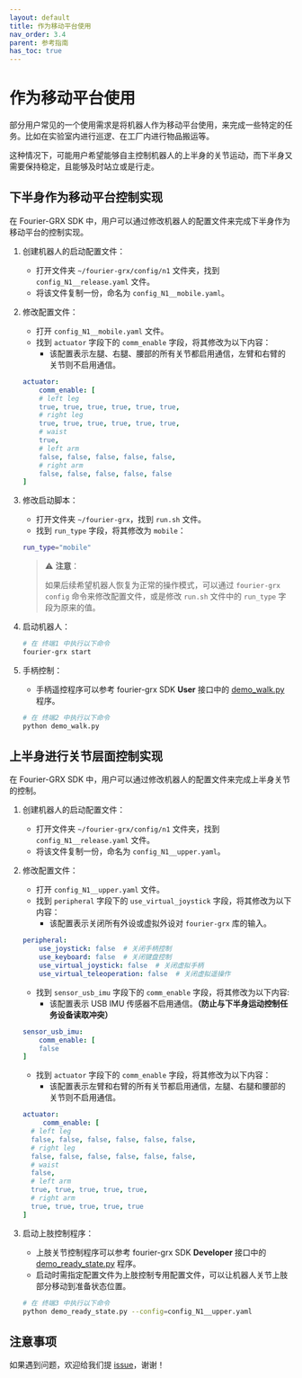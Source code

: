 ```yaml
---
layout: default
title: 作为移动平台使用
nav_order: 3.4
parent: 参考指南
has_toc: true
---
```


# 作为移动平台使用

部分用户常见的一个使用需求是将机器人作为移动平台使用，来完成一些特定的任务。比如在实验室内进行巡逻、在工厂内进行物品搬运等。

这种情况下，可能用户希望能够自主控制机器人的上半身的关节运动，而下半身又需要保持稳定，且能够及时站立或是行走。

## 下半身作为移动平台控制实现

在 Fourier-GRX SDK 中，用户可以通过修改机器人的配置文件来完成下半身作为移动平台的控制实现。

1. 创建机器人的启动配置文件：
    - 打开文件夹 `~/fourier-grx/config/n1` 文件夹，找到 `config_N1__release.yaml` 文件。
    - 将该文件复制一份，命名为 `config_N1__mobile.yaml`。

2. 修改配置文件：
    - 打开 `config_N1__mobile.yaml` 文件。
    - 找到 `actuator` 字段下的 `comm_enable` 字段，将其修改为以下内容：
        - 该配置表示左腿、右腿、腰部的所有关节都启用通信，左臂和右臂的关节则不启用通信。

    ```yaml
    actuator:
        comm_enable: [
        # left leg
        true, true, true, true, true, true, 
        # right leg
        true, true, true, true, true, true,
        # waist
        true,
        # left arm
        false, false, false, false, false,
        # right arm
        false, false, false, false, false
    ]
    ```


3. 修改启动脚本：
    - 打开文件夹 `~/fourier-grx`，找到 `run.sh` 文件。
    - 找到 `run_type` 字段，将其修改为 `mobile`：

   ```bash
   run_type="mobile"
   ```

   > ⚠️ **注意**：
   >
   > 如果后续希望机器人恢复为正常的操作模式，可以通过 `fourier-grx config` 命令来修改配置文件，或是修改 `run.sh` 文件中的 `run_type` 字段为原来的值。

4. 启动机器人：

    ```bash
    # 在 终端1 中执行以下命令
    fourier-grx start
    ```

5. 手柄控制：
    - 手柄遥控程序可以参考 fourier-grx SDK **User** 接口中的 [demo_walk.py](https://github.com/FFTAI/Wiki-GRx-Deploy/blob/FourierN1/user/demo_walk.py) 程序。

    ```bash
    # 在 终端2 中执行以下命令
    python demo_walk.py
    ```

## 上半身进行关节层面控制实现

在 Fourier-GRX SDK 中，用户可以通过修改机器人的配置文件来完成上半身关节的控制。

1. 创建机器人的启动配置文件：
    - 打开文件夹 `~/fourier-grx/config/n1` 文件夹，找到 `config_N1__release.yaml` 文件。
    - 将该文件复制一份，命名为 `config_N1__upper.yaml`。

2. 修改配置文件：
    - 打开 `config_N1__upper.yaml` 文件。
    - 找到 `peripheral` 字段下的 `use_virtual_joystick` 字段，将其修改为以下内容：
        - 该配置表示关闭所有外设或虚拟外设对 `fourier-grx` 库的输入。

    ```yaml
    peripheral:
        use_joystick: false  # 关闭手柄控制
        use_keyboard: false  # 关闭键盘控制
        use_virtual_joystick: false  # 关闭虚拟手柄
        use_virtual_teleoperation: false  # 关闭虚拟遥操作
    ```

    - 找到 `sensor_usb_imu` 字段下的 `comm_enable` 字段，将其修改为以下内容:
        - 该配置表示 USB IMU 传感器不启用通信。**（防止与下半身运动控制任务设备读取冲突）**

    ```yaml
    sensor_usb_imu:
        comm_enable: [
        false
    ]
    ```

    - 找到 `actuator` 字段下的 `comm_enable` 字段，将其修改为以下内容：
        - 该配置表示左臂和右臂的所有关节都启用通信，左腿、右腿和腰部的关节则不启用通信。

    ```yaml
    actuator:
         comm_enable: [
      # left leg
      false, false, false, false, false, false, 
      # right leg
      false, false, false, false, false, false,
      # waist
      false,
      # left arm
      true, true, true, true, true,
      # right arm
      true, true, true, true, true
    ]
    ```

3. 启动上肢控制程序：
    - 上肢关节控制程序可以参考 fourier-grx SDK **Developer** 接口中的 [demo_ready_state.py](https://github.com/FFTAI/Wiki-GRx-Deploy/blob/FourierN1/developer/demo_ready_state.py) 程序。
    - 启动时需指定配置文件为上肢控制专用配置文件，可以让机器人关节上肢部分移动到准备状态位置。

    ```bash
    # 在 终端3 中执行以下命令
    python demo_ready_state.py --config=config_N1__upper.yaml
    ```

## 注意事项

如果遇到问题，欢迎给我们提 [issue](https://github.com/FFTAI/Wiki-GRx-Deploy/issues)，谢谢！